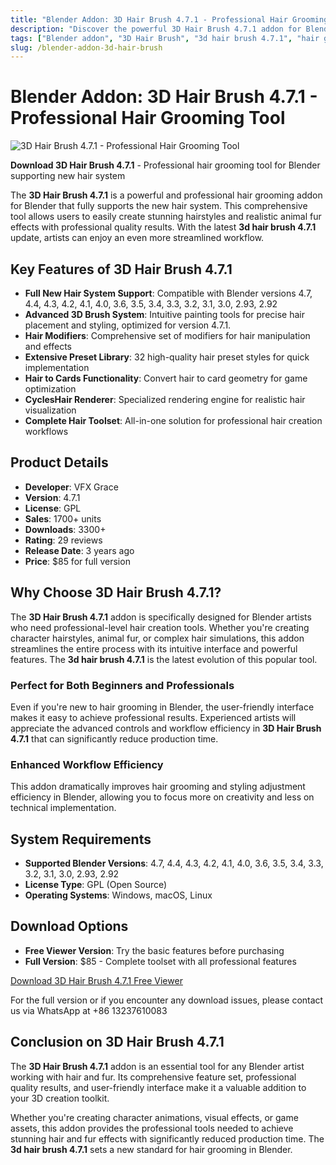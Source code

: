 ```yaml
---
title: "Blender Addon: 3D Hair Brush 4.7.1 - Professional Hair Grooming Tool"
description: "Discover the powerful 3D Hair Brush 4.7.1 addon for Blender. Create stunning hairstyles and animal fur with this professional hair grooming tool supporting the new hair system."
tags: ["Blender addon", "3D Hair Brush", "3d hair brush 4.7.1", "hair grooming", "hair styling", "VFX Grace", "Blender hair tool"]
slug: /blender-addon-3d-hair-brush
---
```


# Blender Addon: 3D Hair Brush 4.7.1 - Professional Hair Grooming Tool

![3D Hair Brush 4.7.1 - Professional Hair Grooming Tool](/img/3d-hair-brush-v3-main.jpg)

**Download 3D Hair Brush 4.7.1** - Professional hair grooming tool for Blender supporting new hair system

The **3D Hair Brush 4.7.1** is a powerful and professional hair grooming addon for Blender that fully supports the new hair system. This comprehensive tool allows users to easily create stunning hairstyles and realistic animal fur effects with professional quality results. With the latest **3d hair brush 4.7.1** update, artists can enjoy an even more streamlined workflow.

## Key Features of 3D Hair Brush 4.7.1

- **Full New Hair System Support**: Compatible with Blender versions 4.7, 4.4, 4.3, 4.2, 4.1, 4.0, 3.6, 3.5, 3.4, 3.3, 3.2, 3.1, 3.0, 2.93, 2.92
- **Advanced 3D Brush System**: Intuitive painting tools for precise hair placement and styling, optimized for version 4.7.1.
- **Hair Modifiers**: Comprehensive set of modifiers for hair manipulation and effects
- **Extensive Preset Library**: 32 high-quality hair preset styles for quick implementation
- **Hair to Cards Functionality**: Convert hair to card geometry for game optimization
- **CyclesHair Renderer**: Specialized rendering engine for realistic hair visualization
- **Complete Hair Toolset**: All-in-one solution for professional hair creation workflows

## Product Details

- **Developer**: VFX Grace
- **Version**: 4.7.1
- **License**: GPL
- **Sales**: 1700+ units
- **Downloads**: 3300+
- **Rating**: 29 reviews
- **Release Date**: 3 years ago
- **Price**: $85 for full version

## Why Choose 3D Hair Brush 4.7.1?

The **3D Hair Brush 4.7.1** addon is specifically designed for Blender artists who need professional-level hair creation tools. Whether you're creating character hairstyles, animal fur, or complex hair simulations, this addon streamlines the entire process with its intuitive interface and powerful features. The **3d hair brush 4.7.1** is the latest evolution of this popular tool.

### Perfect for Both Beginners and Professionals

Even if you're new to hair grooming in Blender, the user-friendly interface makes it easy to achieve professional results. Experienced artists will appreciate the advanced controls and workflow efficiency in **3D Hair Brush 4.7.1** that can significantly reduce production time.

### Enhanced Workflow Efficiency

This addon dramatically improves hair grooming and styling adjustment efficiency in Blender, allowing you to focus more on creativity and less on technical implementation.

## System Requirements

- **Supported Blender Versions**: 4.7, 4.4, 4.3, 4.2, 4.1, 4.0, 3.6, 3.5, 3.4, 3.3, 3.2, 3.1, 3.0, 2.93, 2.92
- **License Type**: GPL (Open Source)
- **Operating Systems**: Windows, macOS, Linux

## Download Options

- **Free Viewer Version**: Try the basic features before purchasing
- **Full Version**: $85 - Complete toolset with all professional features

[Download 3D Hair Brush 4.7.1 Free Viewer](https://superhivemarket.com/products/blender-addon--3d-hair-brush-v3)

For the full version or if you encounter any download issues, please contact us via WhatsApp at +86 13237610083

## Conclusion on 3D Hair Brush 4.7.1

The **3D Hair Brush 4.7.1** addon is an essential tool for any Blender artist working with hair and fur. Its comprehensive feature set, professional quality results, and user-friendly interface make it a valuable addition to your 3D creation toolkit.

Whether you're creating character animations, visual effects, or game assets, this addon provides the professional tools needed to achieve stunning hair and fur effects with significantly reduced production time. The **3d hair brush 4.7.1** sets a new standard for hair grooming in Blender.
